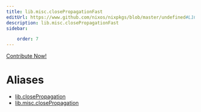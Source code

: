 ```yaml
---
title: lib.misc.closePropagationFast
editUrl: https://www.github.com/nixos/nixpkgs/blob/master/undefined#L168C26
description: lib.misc.closePropagationFast
sidebar:

    order: 7
---
```


<a href="https://www.github.com/nixos/nixpkgs/blob/master/undefined#L168C26">Contribute Now!</a>


# Aliases

- [lib.closePropagation](/nix-doc-comments/reference/lib/lib-closepropagation)
- [lib.misc.closePropagation](/nix-doc-comments/reference/lib/misc/lib-misc-closepropagation)


